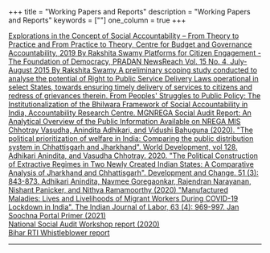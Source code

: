 +++
title = "Working Papers and Reports"
description = "Working Papers and Reports"
keywords = [""]
one_column = true
+++

<a href="https://www.cbgaindia.org/working-paper/4734/" class="btn btn-lg" target="_blank">
    <i class="far fa-file-alt"></i> Explorations in the Concept of Social Accountability – From Theory to Practice and From Practice to Theory, Centre for Budget and Governance Accountability, 2019 By Rakshita Swamy
</a>
<a href="http://www.pradan.net/sampark/wp-content/uploads/2019/07/Platforms-for-Citizen-Engagement-The-Foundation-of-Democracy-By-Rakshita-Swamy.pdf" class="btn btn-lg" target="_blank">
    <i class="far fa-file-alt"></i> Platforms for Citizen Engagement - The Foundation of Democracy, PRADAN NewsReach Vol. 15 No. 4, July-August 2015 By Rakshita Swamy
</a>

<a href="../../documents/Scoping Study.pdf" class="btn btn-lg" target="_blank">
    <i class="far fa-file-alt"></i> A preliminary scoping study conducted to analyse the potential of Right to Public Service Delivery Laws operational in select States, towards ensuring timely delivery of services to citizens and redress of grievances therein.
</a>

<a href="../../documents/Accountability Research Centre.pdf" class="btn btn-lg" target="_blank">
    <i class="far fa-file-alt"></i> From Peoples' Struggles to Public Policy: The Institutionalization of the Bhilwara Framework of Social Accountability in India, Accountability Research Centre.
</a>

<a href="../../documents/MGNREGA Social Audit Report.pdf" class="btn btn-lg" target="_blank">
    <i class="far fa-file-alt"></i>MGNREGA Social Audit Report: An Analytical Overview of the Public Information Available on NREGA MIS
</a>

<a href="https://www.sciencedirect.com/science/article/abs/pii/S0305750X19305029?via%3Dihub" class="btn btn-lg" target="_blank">
    <i class="far fa-file-alt"></i> Chhotray Vasudha, Anindita Adhikari, and Vidushi Bahuguna (2020). "The political prioritization of welfare in India: Comparing the public distribution system in Chhattisgarh and Jharkhand". World Development, vol 128.
</a>

<a href="https://onlinelibrary.wiley.com/doi/abs/10.1111/dech.12583" class="btn btn-lg" target="_blank">
    <i class="far fa-file-alt"></i> Adhikari Anindita, and Vasudha Chhotray. 2020. "The Political Construction of Extractive Regimes in Two Newly Created Indian States: A Comparative Analysis of Jharkhand and Chhattisgarh". Development and Change. 51 (3): 843-873.
</a>

<a href="../../documents/Adhikari_et_al-2020-The_Indian_Journal_of_Labour_Economics.pdf" class="btn btn-lg" target="_blank">
    <i class="far fa-file-alt"></i> Adhikari Anindita, Navmee Goregaonkar, Rajendran Narayanan, Nishant Panicker, and Nithya Ramamoorthy (2020) "Manufactured Maladies: Lives and Livelihoods of Migrant Workers During COVID-19 Lockdown in India". The Indian Journal of Labor, 63 (4): 969-997.
</a>

<a href="../../documents/3. Jan Soochna Primer_ebook.pdf" class="btn btn-lg" target="_blank">
    <i class="far fa-file-alt"></i> Jan Soochna Portal Primer (2021)
</a>
<br />

<a href="../../documents/SAFAR_social audit workshopreport_July 2022.pdf" class="btn btn-lg" target="_blank">
    <i class="far fa-file-alt"></i> National Social Audit Workshop report (2020)
</a>
<br />

<a href="../../documents/Bihar RTI PB Final Report.pdf" class="btn btn-lg" target="_blank">
    <i class="far fa-file-alt"></i> Bihar RTI Whistleblower report
</a>

---
